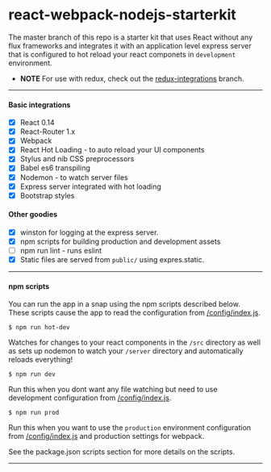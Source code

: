 react-webpack-nodejs-starterkit
===========

The master branch of this repo is a starter kit that uses React without any flux frameworks and integrates it with an application level express server that is configured to hot reload your react componets in `development` environment.

- **NOTE** For use with redux, check out the [redux-integrations](https://github.com/tutorialhorizon/react-webpack-nodejs-starterkit/tree/redux-integrations) branch.

---

#### Basic integrations
- [x] React 0.14
- [x] React-Router 1.x
- [x] Webpack
- [x] React Hot Loading - to auto reload your UI components
- [x] Stylus and nib CSS preprocessors
- [x] Babel es6 transpiling
- [x] Nodemon - to watch server files
- [x] Express server integrated with hot loading
- [x] Bootstrap styles

#### Other goodies
- [x] winston for logging at the express server.
- [x] npm scripts for building production and development assets
- [ ] npm run lint - runs eslint
- [x] Static files are served from `public/` using expres.static.

---

#### npm scripts
You can run the app in a snap using the npm scripts described below. These scripts cause the app to read the configuration from [/config/index.js](https://github.com/tutorialhorizon/react-webpack-nodejs-starterkit/blob/redux-integrations/config/index.js).

```
$ npm run hot-dev
```
Watches for changes to your react components in the `/src` directory as well as sets up nodemon to watch your `/server` directory and automatically reloads everything!

```
$ npm run dev
```
Run this when you dont want any file watching but need to use development configuration from [/config/index.js](https://github.com/tutorialhorizon/react-webpack-nodejs-starterkit/blob/redux-integrations/config/index.js).

```
$ npm run prod
```
Run this when you want to use the `production` environment configuration from [/config/index.js](https://github.com/tutorialhorizon/react-webpack-nodejs-starterkit/blob/redux-integrations/config/index.js) and production settings for webpack.

See the package.json scripts section for more details on the scripts.

---
